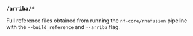 ### `/arriba/*`

Full reference files obtained from running the `nf-core/rnafusion` pipeline with the `--build_reference` and `--arriba` flag.